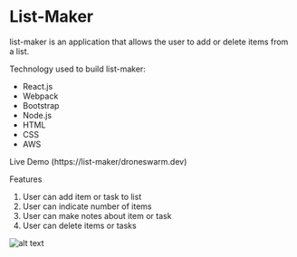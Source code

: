 # List-Maker

list-maker is an application that allows the user to add or delete items from a list.

Technology used to build list-maker:
- React.js
- Webpack
- Bootstrap
- Node.js
- HTML
- CSS
- AWS

Live Demo (https://list-maker/droneswarm.dev)

Features
1. User can add item or task to list
2. User can indicate number of items
3. User can make notes about item or task
4. User can delete items or tasks

![alt text](https://media.giphy.com/media/H4WPYDMNemCJvj9Igo/giphy.gif)
